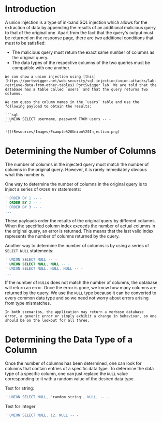 # Introduction
A union injection is a type of in-band SQL injection which allows for the extraction of data by appending the results of an additional malicious query to that of the original one. Apart from the fact that the query's output must be returned on the response page, there are two additional conditions that must to be satisfied:
- The malicious query must return the exact same number of columns as the original query.
- The data types of the respective columns of the two queries must be compatible with one another.

~~~admonish example title="Example: Union Injection" collapsible=true
We can show a union injection using [this](https://portswigger.net/web-security/sql-injection/union-attacks/lab-retrieve-data-from-other-tables) PortSwigger lab. We are told that the database has a table called `users` and that the query returns two columns.

We can guess the column names in the `users` table and use the following payload to obtain the results:

```sql
' UNION SELECT username, password FROM users -- -
```

![](Resources/Images/Example%20Union%20Injection.png)

~~~


# Determining the Number of Columns
The number of columns in the injected query must match the number of columns in the original query. However, it is rarely immediately obvious what this number is.

One way to determine the number of columns in the original query is to inject a series of `ORDER BY` statements:

```sql
' ORDER BY 1 -- -
' ORDER BY 2 -- -
' ORDER BY 3 -- -
...
```

These payloads order the results of the original query by different columns. When the specified column index exceeds the number of actual columns in the original query, an error is returned. This means that the last valid index represents the number of columns returned by the query.

Another way to determine the number of columns is by using a series of `SELECT NULL` statements:
```sql
' UNION SELECT NULL -- -
' UNION SELECT NULL, NULL -- -
' UNION SELECT NULL, NULL, NULL -- -
...
```

If the number of `NULL`s does not match the number of columns, the database will return an error. Once the error is gone, we know how many columns are returned by the query. We use the `NULL` type because it can be converted to every common data type and so we need not worry about errors arising from type mismatches.

```admonish note
In both scenarios, the application may return a verbose database error, a generic error or simply exhibit a change in behaviour, so one should be on the lookout for all three.
```

# Determining the Data Type of a Column
Once the number of columns has been determined, one can look for columns that contain entries of a specific data type. To determine the data type of a specific column, one can just replace the `NULL` value corresponding to it with a random value of the desired data type. 

Test for string:
```sql
' UNION SELECT NULL, 'random string', NULL, -- -
```

Test for integer
```sql
' UNION SELECT NULL, 12, NULL -- -
```